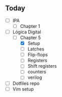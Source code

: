 ## Today
- [ ] IPA
	- [ ] Chapter 1
- [ ] Lógica Digital
	- [ ] Chapter 5
		- [x] Setup
		- [ ] Latches
		- [ ] Flip-flops
		- [ ] Registers
		- [ ] Shift registers
		- [ ] counters
		- [ ] verilog	
- [ ] Dotfiles repo
- [ ] Vim setup